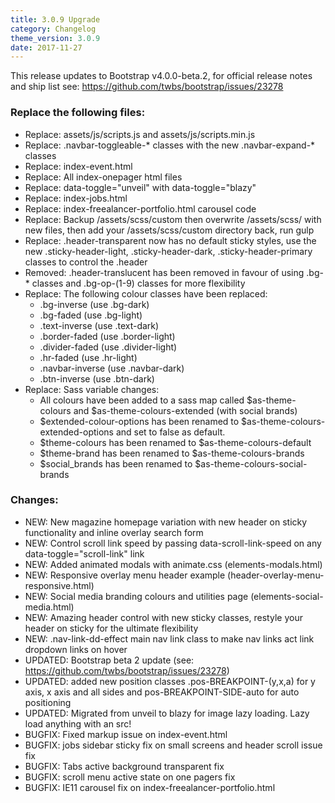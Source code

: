 ```yaml
---
title: 3.0.9 Upgrade
category: Changelog
theme_version: 3.0.9
date: 2017-11-27
---
```


This release updates to Bootstrap v4.0.0-beta.2, for official release notes and ship list see:  https://github.com/twbs/bootstrap/issues/23278

### Replace the following files:

- Replace: assets/js/scripts.js and assets/js/scripts.min.js
- Replace: .navbar-toggleable-* classes with the new .navbar-expand-* classes
- Replace: index-event.html
- Replace: All index-onepager html files
- Replace: data-toggle="unveil" with data-toggle="blazy"
- Replace: index-jobs.html
- Replace: index-freealancer-portfolio.html carousel code
- Replace: Backup /assets/scss/custom then overwrite /assets/scss/ with new files, then add your /assets/scss/custom directory back, run gulp
- Replace: .header-transparent now has no default sticky styles, use the new .sticky-header-light, .sticky-header-dark, .sticky-header-primary classes to control the .header 
- Removed: .header-translucent has been removed in favour of using .bg-* classes  and .bg-op-(1-9) classes for more flexibility
- Replace: The following colour classes have been replaced:
  - .bg-inverse (use .bg-dark)
  - .bg-faded (use .bg-light)
  - .text-inverse (use .text-dark)
  - .border-faded (use .border-light)
  - .divider-faded (use .divider-light)
  - .hr-faded (use .hr-light)
  - .navbar-inverse (use .navbar-dark)
  - .btn-inverse (use .btn-dark)
- Replace: Sass variable changes:
  - All colours have been added to a sass map called $as-theme-colours and $as-theme-colours-extended (with social brands)
  - $extended-colour-options has been renamed to $as-theme-colours-extended-options and set to false as default.  
  - $theme-colours has been renamed to $as-theme-colours-default
  - $theme-brand has been renamed to $as-theme-colours-brands
  - $social_brands has been renamed to $as-theme-colours-social-brands

### Changes:

- NEW: New magazine homepage variation with new header on sticky functionality and inline overlay search form
- NEW: Control scroll link speed by passing data-scroll-link-speed on any data-toggle="scroll-link" link
- NEW: Added animated modals with animate.css (elements-modals.html)
- NEW: Responsive overlay menu header example (header-overlay-menu-responsive.html)
- NEW: Social media branding colours and utilities page (elements-social-media.html)
- NEW: Amazing header control with new sticky classes, restyle your header on sticky for the ultimate flexibility
- NEW: .nav-link-dd-effect main nav link class to make nav links act link dropdown links on hover
- UPDATED: Bootstrap beta 2 update (see: https://github.com/twbs/bootstrap/issues/23278)
- UPDATED: added new position classes .pos-BREAKPOINT-(y,x,a) for y axis, x axis and all sides and pos-BREAKPOINT-SIDE-auto for auto positioning
- UPDATED: Migrated from unveil to blazy for image lazy loading. Lazy load anything with an src!
- BUGFIX: Fixed markup issue on index-event.html
- BUGFIX: jobs sidebar sticky fix on small screens and header scroll issue fix
- BUGFIX: Tabs active background transparent fix
- BUGFIX: scroll menu active state on one pagers fix
- BUGFIX: IE11 carousel fix on index-freealancer-portfolio.html

